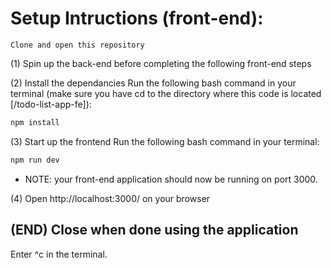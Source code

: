 # Setup Intructions (front-end):
    Clone and open this repository

(1) Spin up the back-end before completing the following front-end steps 

(2) Install the dependancies 
Run the following bash command in your terminal (make sure you have cd to the directory where this code is located [/todo-list-app-fe]):
```bash
npm install
```

(3) Start up the frontend
Run the following bash command in your terminal:
```bash
npm run dev
```

- NOTE: your front-end application should now be running on port 3000.

(4) Open http://localhost:3000/ on your browser



## (END) Close when done using the application
Enter ^c in the terminal.